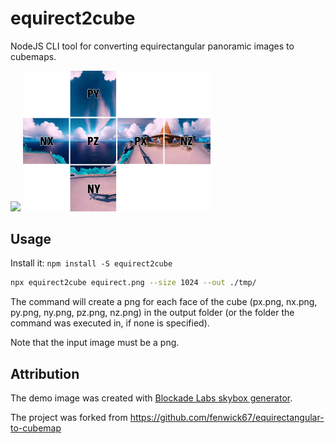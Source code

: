 # equirect2cube
NodeJS CLI tool for converting equirectangular panoramic images to cubemaps.

<img src='https://raw.githubusercontent.com/positlabs/equirect2cube/main/equirect.png' width="300">
<img src='https://raw.githubusercontent.com/positlabs/equirect2cube/main/faces.png' width="300">

## Usage

Install it: `npm install -S equirect2cube`

```sh
npx equirect2cube equirect.png --size 1024 --out ./tmp/
```

The command will create a png for each face of the cube (px.png, nx.png, py.png, ny.png, pz.png, nz.png) in the output folder (or the folder the command was executed in, if none is specified).

Note that the input image must be a png. 

## Attribution

The demo image was created with [Blockade Labs skybox generator](https://skybox.blockadelabs.com/).

The project was forked from https://github.com/fenwick67/equirectangular-to-cubemap
